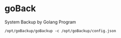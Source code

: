 # goBack
System Backup by Golang Program


```
/opt/goBackup/goBackup -c /opt/goBackup/config.json
```